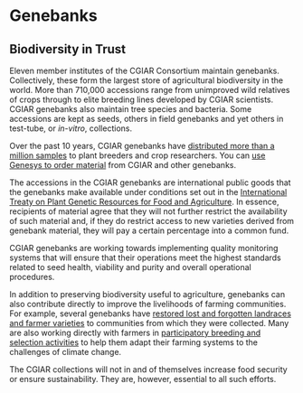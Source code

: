 # Genebanks

## Biodiversity in Trust

Eleven member institutes of the CGIAR Consortium maintain genebanks. Collectively, these form the largest store of agricultural biodiversity in the world. More than 710,000 accessions range from unimproved wild relatives of crops through to elite breeding lines developed by CGIAR scientists. CGIAR genebanks also maintain tree species and bacteria. Some accessions are kept as seeds, others in field genebanks and yet others in test-tube, or _in-vitro_, collections.

Over the past 10 years, CGIAR genebanks have [distributed more than a million samples][cgiar] to plant breeders and crop researchers. You can [use Genesys to order material][genesys-pgr] from CGIAR and other genebanks.

The accessions in the CGIAR genebanks are international public goods that the genebanks make available under conditions set out in the [International Treaty on Plant Genetic Resources for Food and Agriculture][planttreaty]. In essence, recipients of material agree that they will not further restrict the availability of such material and, if they do restrict access to new varieties derived from genebank material, they will pay a certain percentage into a common fund.

CGIAR genebanks are working towards implementing quality monitoring systems that will ensure that their operations meet the highest standards related to seed health, viability and purity and overall operational procedures.

In addition to preserving biodiversity useful to agriculture, genebanks can also contribute directly to improve the livelihoods of farming communities. For example, several genebanks have [restored lost and forgotten landraces and farmer varieties][cipotato] to communities from which they were collected. Many are also working directly with farmers in [participatory breeding and selection activities][cgiar 2] to help them adapt their farming systems to the challenges of climate change.

The CGIAR collections will not in and of themselves increase food security or ensure sustainability. They are, however, essential to all such efforts.

[cgiar]: http://www.cgiar.org/consortium-news/cgiar-consortium-partners-with-global-crop-diversity-trust-to-revitalize-genebanks/
[cgiar 2]: https://ccafs.cgiar.org/publications/farmer-participatory-varietal-selection-pvs-and-dissemination-activities-mali-niger
[cipotato]: http://cipotato.org/press_release/return-of-potatoes-from-cip-to-andean-farmers-proves-critical-for-climate-adaptation/
[genesys-pgr]: https://www.genesys-pgr.org/content/help/how-to-use-genesys
[planttreaty]: http://www.planttreaty.org/
[genesys-cgiar]: https://www.genesys-pgr.org/org/CGIAR
